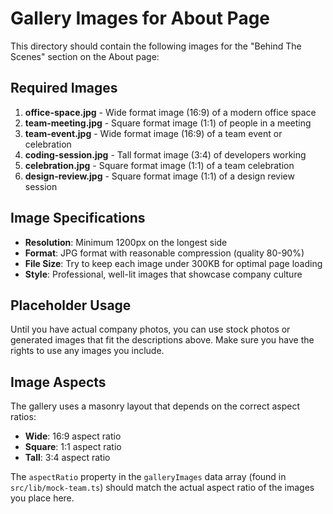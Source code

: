# Gallery Images for About Page

This directory should contain the following images for the "Behind The Scenes" section on the About page:

## Required Images

1. **office-space.jpg** - Wide format image (16:9) of a modern office space
2. **team-meeting.jpg** - Square format image (1:1) of people in a meeting
3. **team-event.jpg** - Wide format image (16:9) of a team event or celebration
4. **coding-session.jpg** - Tall format image (3:4) of developers working
5. **celebration.jpg** - Square format image (1:1) of a team celebration
6. **design-review.jpg** - Square format image (1:1) of a design review session

## Image Specifications

- **Resolution**: Minimum 1200px on the longest side
- **Format**: JPG format with reasonable compression (quality 80-90%)
- **File Size**: Try to keep each image under 300KB for optimal page loading
- **Style**: Professional, well-lit images that showcase company culture

## Placeholder Usage

Until you have actual company photos, you can use stock photos or generated images that fit the descriptions above. Make sure you have the rights to use any images you include.

## Image Aspects

The gallery uses a masonry layout that depends on the correct aspect ratios:
- **Wide**: 16:9 aspect ratio
- **Square**: 1:1 aspect ratio
- **Tall**: 3:4 aspect ratio

The `aspectRatio` property in the `galleryImages` data array (found in `src/lib/mock-team.ts`) should match the actual aspect ratio of the images you place here. 
